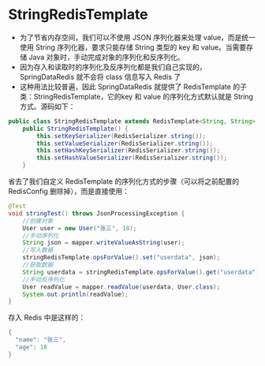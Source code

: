 # StringRedisTemplate

- 为了节省内存空间，我们可以不使用 JSON 序列化器来处理 value，而是统一使用 String 序列化器，要求只能存储 String 类型的 key 和 value。当需要存储 Java 对象时，手动完成对象的序列化和反序列化。
- 因为存入和读取时的序列化及反序列化都是我们自己实现的，SpringDataRedis 就不会将 class 信息写入 Redis 了
- 这种用法比较普遍，因此 SpringDataRedis 就提供了 RedisTemplate 的子类：StringRedisTemplate，它的key 和 value 的序列化方式默认就是 String 方式。源码如下：

```java
public class StringRedisTemplate extends RedisTemplate<String, String> {
    public StringRedisTemplate() {
        this.setKeySerializer(RedisSerializer.string());
        this.setValueSerializer(RedisSerializer.string());
        this.setHashKeySerializer(RedisSerializer.string());
        this.setHashValueSerializer(RedisSerializer.string());
    }
```

省去了我们自定义 RedisTemplate 的序列化方式的步骤（可以将之前配置的 RedisConfig 删除掉），而是直接使用：

```java
@Test
void stringTest() throws JsonProcessingException {
    //创建对象
    User user = new User("张三", 18);
    //手动序列化
    String json = mapper.writeValueAsString(user);
    //写入数据
    stringRedisTemplate.opsForValue().set("userdata", json);
    //获取数据
    String userdata = stringRedisTemplate.opsForValue().get("userdata");
    //手动反序列化
    User readValue = mapper.readValue(userdata, User.class);
    System.out.println(readValue);
}
```

存入 Redis 中是这样的：

```java
{
  "name": "张三",
  "age": 18
}
```


